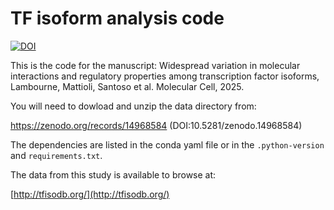 # TF isoform analysis code

[![DOI](https://zenodo.org/badge/DOI/10.5281/zenodo.14968821.svg)](https://doi.org/10.5281/zenodo.14968821)

This is the code for the manuscript: Widespread variation in molecular interactions and regulatory properties among transcription factor isoforms, Lambourne, Mattioli, Santoso et al. Molecular Cell, 2025.

You will need to dowload and unzip the data directory from:

https://zenodo.org/records/14968584 (DOI:10.5281/zenodo.14968584)

The dependencies are listed in the conda yaml file or in the `.python-version` and `requirements.txt`.

The data from this study is available to browse at:

[http://tfisodb.org/](http://tfisodb.org/)
